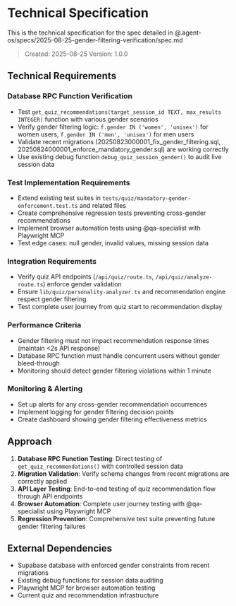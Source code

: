 # Technical Specification

This is the technical specification for the spec detailed in @.agent-os/specs/2025-08-25-gender-filtering-verification/spec.md

> Created: 2025-08-25
> Version: 1.0.0

## Technical Requirements

### Database RPC Function Verification
- Test `get_quiz_recommendations(target_session_id TEXT, max_results INTEGER)` function with various gender scenarios
- Verify gender filtering logic: `f.gender IN ('women', 'unisex')` for women users, `f.gender IN ('men', 'unisex')` for men users  
- Validate recent migrations (20250823000001_fix_gender_filtering.sql, 20250824000001_enforce_mandatory_gender.sql) are working correctly
- Use existing debug function `debug_quiz_session_gender()` to audit live session data

### Test Implementation Requirements
- Extend existing test suites in `tests/quiz/mandatory-gender-enforcement.test.ts` and related files
- Create comprehensive regression tests preventing cross-gender recommendations
- Implement browser automation tests using @qa-specialist with Playwright MCP
- Test edge cases: null gender, invalid values, missing session data

### Integration Requirements  
- Verify quiz API endpoints (`/api/quiz/route.ts`, `/api/quiz/analyze-route.ts`) enforce gender validation
- Ensure `lib/quiz/personality-analyzer.ts` and recommendation engine respect gender filtering
- Test complete user journey from quiz start to recommendation display

### Performance Criteria
- Gender filtering must not impact recommendation response times (maintain <2s API response)
- Database RPC function must handle concurrent users without gender bleed-through
- Monitoring should detect gender filtering violations within 1 minute

### Monitoring & Alerting
- Set up alerts for any cross-gender recommendation occurrences  
- Implement logging for gender filtering decision points
- Create dashboard showing gender filtering effectiveness metrics

## Approach

1. **Database RPC Function Testing**: Direct testing of `get_quiz_recommendations()` with controlled session data
2. **Migration Validation**: Verify schema changes from recent migrations are correctly applied
3. **API Layer Testing**: End-to-end testing of quiz recommendation flow through API endpoints
4. **Browser Automation**: Complete user journey testing with @qa-specialist using Playwright MCP
5. **Regression Prevention**: Comprehensive test suite preventing future gender filtering failures

## External Dependencies

- Supabase database with enforced gender constraints from recent migrations
- Existing debug functions for session data auditing
- Playwright MCP for browser automation testing
- Current quiz and recommendation infrastructure